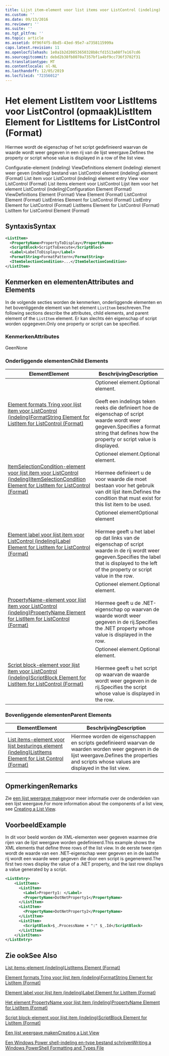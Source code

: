 ```yaml
---
title: Lijst item-element voor list items voor ListControl (indeling) | Microsoft Docs
ms.custom: ''
ms.date: 09/13/2016
ms.reviewer: ''
ms.suite: ''
ms.tgt_pltfrm: ''
ms.topic: article
ms.assetid: 0f96f4f5-8bd5-43ed-95e7-a7358115999a
caps.latest.revision: 11
ms.openlocfilehash: 1e0a1b2d20853650328b8cfd1513a08f7e167cd6
ms.sourcegitcommit: debd2b38fb8070a7357bf1a4bf9cc736f3702f31
ms.translationtype: MT
ms.contentlocale: nl-NL
ms.lasthandoff: 12/05/2019
ms.locfileid: "72356012"
---
```

# <a name="listitem-element-for-listitems-for-listcontrol-format"></a><span data-ttu-id="551d4-102">Het element ListItem voor ListItems voor ListControl (opmaak)</span><span class="sxs-lookup"><span data-stu-id="551d4-102">ListItem Element for ListItems for ListControl (Format)</span></span>

<span data-ttu-id="551d4-103">Hiermee wordt de eigenschap of het script gedefinieerd waarvan de waarde wordt weer gegeven in een rij van de lijst weergave.</span><span class="sxs-lookup"><span data-stu-id="551d4-103">Defines the property or script whose value is displayed in a row of the list view.</span></span>

<span data-ttu-id="551d4-104">Configuratie-element (indeling) ViewDefinitions element (indeling) element weer geven (indeling) bestand van ListControl element (indeling) element (Format) List item voor ListControl (indeling) element entry View voor ListControl (Format) List items element voor ListControl Lijst item voor het element ListControl (indeling)</span><span class="sxs-lookup"><span data-stu-id="551d4-104">Configuration Element (Format) ViewDefinitions Element (Format) View Element (Format) ListControl Element (Format) ListEntries Element for ListControl (Format) ListEntry Element for ListControl (Format) ListItems Element for ListControl (Format) ListItem for ListControl Element (Format)</span></span>

## <a name="syntax"></a><span data-ttu-id="551d4-105">Syntaxis</span><span class="sxs-lookup"><span data-stu-id="551d4-105">Syntax</span></span>

```xml
<ListItem>
  <PropertyName>PropertyToDisplay</PropertyName>
  <ScriptBlock>ScriptToExecute</ScriptBlock>
  <Label>LabelToDisplay</Label>
  <FormatString>FormatPattern</FormatString>
  <ItemSelectionCondition>...</ItemSelectionCondition>
</ListItem>
```

## <a name="attributes-and-elements"></a><span data-ttu-id="551d4-106">Kenmerken en elementen</span><span class="sxs-lookup"><span data-stu-id="551d4-106">Attributes and Elements</span></span>

<span data-ttu-id="551d4-107">In de volgende secties worden de kenmerken, onderliggende elementen en het bovenliggende element van het element `ListItem` beschreven.</span><span class="sxs-lookup"><span data-stu-id="551d4-107">The following sections describe the attributes, child elements, and parent element of the `ListItem` element.</span></span> <span data-ttu-id="551d4-108">Er kan slechts één eigenschap of script worden opgegeven.</span><span class="sxs-lookup"><span data-stu-id="551d4-108">Only one property or script can be specified.</span></span>

### <a name="attributes"></a><span data-ttu-id="551d4-109">Kenmerken</span><span class="sxs-lookup"><span data-stu-id="551d4-109">Attributes</span></span>

<span data-ttu-id="551d4-110">Geen</span><span class="sxs-lookup"><span data-stu-id="551d4-110">None</span></span>

### <a name="child-elements"></a><span data-ttu-id="551d4-111">Onderliggende elementen</span><span class="sxs-lookup"><span data-stu-id="551d4-111">Child Elements</span></span>

|<span data-ttu-id="551d4-112">Element</span><span class="sxs-lookup"><span data-stu-id="551d4-112">Element</span></span>|<span data-ttu-id="551d4-113">Beschrijving</span><span class="sxs-lookup"><span data-stu-id="551d4-113">Description</span></span>|
|-------------|-----------------|
|[<span data-ttu-id="551d4-114">Element formats Tring voor lijst item voor ListControl (indeling)</span><span class="sxs-lookup"><span data-stu-id="551d4-114">FormatString Element for ListItem for ListControl (Format)</span></span>](./formatstring-element-for-listitem-for-listcontrol-format.md)|<span data-ttu-id="551d4-115">Optioneel element.</span><span class="sxs-lookup"><span data-stu-id="551d4-115">Optional element.</span></span><br /><br /> <span data-ttu-id="551d4-116">Geeft een indelings teken reeks die definieert hoe de eigenschap of script waarde wordt weer gegeven.</span><span class="sxs-lookup"><span data-stu-id="551d4-116">Specifies a format string that defines how the property or script value is displayed.</span></span>|
|[<span data-ttu-id="551d4-117">ItemSelectionCondition-element voor lijst item voor ListControl (indeling)</span><span class="sxs-lookup"><span data-stu-id="551d4-117">ItemSelectionCondition Element for ListItem for ListControl (Format)</span></span>](./itemselectioncondition-element-for-listitem-for-listcontrol-format.md)|<span data-ttu-id="551d4-118">Optioneel element.</span><span class="sxs-lookup"><span data-stu-id="551d4-118">Optional element.</span></span><br /><br /> <span data-ttu-id="551d4-119">Hiermee definieert u de voor waarde die moet bestaan voor het gebruik van dit lijst item.</span><span class="sxs-lookup"><span data-stu-id="551d4-119">Defines the condition that must exist for this list item to be used.</span></span>|
|[<span data-ttu-id="551d4-120">Element label voor lijst item voor ListControl (indeling)</span><span class="sxs-lookup"><span data-stu-id="551d4-120">Label Element for ListItem for ListControl (Format)</span></span>](./label-element-for-listitem-for-listcontrol-format.md)|<span data-ttu-id="551d4-121">Optioneel element</span><span class="sxs-lookup"><span data-stu-id="551d4-121">Optional element</span></span><br /><br /> <span data-ttu-id="551d4-122">Hiermee geeft u het label op dat links van de eigenschap of script waarde in de rij wordt weer gegeven.</span><span class="sxs-lookup"><span data-stu-id="551d4-122">Specifies the label that is displayed to the left of the property or script value in the row.</span></span>|
|[<span data-ttu-id="551d4-123">PropertyName-element voor lijst item voor ListControl (indeling)</span><span class="sxs-lookup"><span data-stu-id="551d4-123">PropertyName Element for ListItem for ListControl (Format)</span></span>](./propertyname-element-for-listitem-for-listcontrol-format.md)|<span data-ttu-id="551d4-124">Optioneel element.</span><span class="sxs-lookup"><span data-stu-id="551d4-124">Optional element.</span></span><br /><br /> <span data-ttu-id="551d4-125">Hiermee geeft u de .NET-eigenschap op waarvan de waarde wordt weer gegeven in de rij.</span><span class="sxs-lookup"><span data-stu-id="551d4-125">Specifies the .NET property whose value is displayed in the row.</span></span>|
|[<span data-ttu-id="551d4-126">Script block-element voor lijst item voor ListControl (indeling)</span><span class="sxs-lookup"><span data-stu-id="551d4-126">ScriptBlock Element for ListItem for ListControl (Format)</span></span>](./scriptblock-element-for-listitem-for-listcontrol-format.md)|<span data-ttu-id="551d4-127">Optioneel element.</span><span class="sxs-lookup"><span data-stu-id="551d4-127">Optional element.</span></span><br /><br /> <span data-ttu-id="551d4-128">Hiermee geeft u het script op waarvan de waarde wordt weer gegeven in de rij.</span><span class="sxs-lookup"><span data-stu-id="551d4-128">Specifies the script whose value is displayed in the row.</span></span>|

### <a name="parent-elements"></a><span data-ttu-id="551d4-129">Bovenliggende elementen</span><span class="sxs-lookup"><span data-stu-id="551d4-129">Parent Elements</span></span>

|<span data-ttu-id="551d4-130">Element</span><span class="sxs-lookup"><span data-stu-id="551d4-130">Element</span></span>|<span data-ttu-id="551d4-131">Beschrijving</span><span class="sxs-lookup"><span data-stu-id="551d4-131">Description</span></span>|
|-------------|-----------------|
|[<span data-ttu-id="551d4-132">List items-element voor lijst besturings element (indeling)</span><span class="sxs-lookup"><span data-stu-id="551d4-132">ListItems Element for List Control (Format)</span></span>](./listitems-element-for-listentry-for-listcontrol-format.md)|<span data-ttu-id="551d4-133">Hiermee worden de eigenschappen en scripts gedefinieerd waarvan de waarden worden weer gegeven in de lijst weergave.</span><span class="sxs-lookup"><span data-stu-id="551d4-133">Defines the properties and scripts whose values are displayed in the list view.</span></span>|

## <a name="remarks"></a><span data-ttu-id="551d4-134">Opmerkingen</span><span class="sxs-lookup"><span data-stu-id="551d4-134">Remarks</span></span>

<span data-ttu-id="551d4-135">Zie [een lijst weergave maken](./creating-a-list-view.md)voor meer informatie over de onderdelen van een lijst weergave.</span><span class="sxs-lookup"><span data-stu-id="551d4-135">For more information about the components of a list view, see [Creating a List View](./creating-a-list-view.md).</span></span>

## <a name="example"></a><span data-ttu-id="551d4-136">Voorbeeld</span><span class="sxs-lookup"><span data-stu-id="551d4-136">Example</span></span>

<span data-ttu-id="551d4-137">In dit voor beeld worden de XML-elementen weer gegeven waarmee drie rijen van de lijst weergave worden gedefinieerd.</span><span class="sxs-lookup"><span data-stu-id="551d4-137">This example shows the XML elements that define three rows of the list view.</span></span> <span data-ttu-id="551d4-138">In de eerste twee rijen wordt de waarde van een .NET-eigenschap weer gegeven en in de laatste rij wordt een waarde weer gegeven die door een script is gegenereerd.</span><span class="sxs-lookup"><span data-stu-id="551d4-138">The first two rows display the value of a .NET property, and the last row displays a value generated by a script.</span></span>

```xml
<ListEntry>
    <ListItems>
      <ListItem>
        <Label>Property1: </Label>
        <PropertyName>DotNetProperty1</PropertyName>
      </ListItem>
      <ListItem>
        <PropertyName>DotNetProperty2</PropertyName>
      </ListItem>
      <ListItem>
        <ScriptBlock>$_.ProcessName + ":" $_.Id</ScriptBlock>
      </ListItem>
    </ListItems>
</ListEntry>

```

## <a name="see-also"></a><span data-ttu-id="551d4-139">Zie ook</span><span class="sxs-lookup"><span data-stu-id="551d4-139">See Also</span></span>

[<span data-ttu-id="551d4-140">List items-element (indeling)</span><span class="sxs-lookup"><span data-stu-id="551d4-140">ListItems Element (Format)</span></span>](./listitems-element-for-listentry-for-listcontrol-format.md)

[<span data-ttu-id="551d4-141">Element formats Tring voor lijst item (indeling)</span><span class="sxs-lookup"><span data-stu-id="551d4-141">FormatString Element for ListItem (Format)</span></span>](./formatstring-element-for-listitem-for-listcontrol-format.md)

[<span data-ttu-id="551d4-142">Element label voor lijst item (indeling)</span><span class="sxs-lookup"><span data-stu-id="551d4-142">Label Element for ListItem (Format)</span></span>](./label-element-for-listitem-for-listcontrol-format.md)

[<span data-ttu-id="551d4-143">Het element PropertyName voor lijst item (indeling)</span><span class="sxs-lookup"><span data-stu-id="551d4-143">PropertyName Element for ListItem (Format)</span></span>](./propertyname-element-for-listitem-for-listcontrol-format.md)

[<span data-ttu-id="551d4-144">Script block-element voor lijst item (indeling)</span><span class="sxs-lookup"><span data-stu-id="551d4-144">ScriptBlock Element for ListItem (Format)</span></span>](./scriptblock-element-for-listitem-for-listcontrol-format.md)

[<span data-ttu-id="551d4-145">Een lijst weergave maken</span><span class="sxs-lookup"><span data-stu-id="551d4-145">Creating a List View</span></span>](./creating-a-list-view.md)

[<span data-ttu-id="551d4-146">Een Windows Power shell-indeling en-type bestand schrijven</span><span class="sxs-lookup"><span data-stu-id="551d4-146">Writing a Windows PowerShell Formatting and Types File</span></span>](./writing-a-powershell-formatting-file.md)
